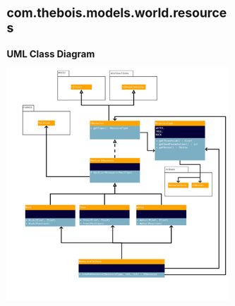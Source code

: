 # com.thebois.models.world.resources

## UML Class Diagram

![com.thebois.models.world.resources](./../../../../../../../../documents/diagrams/com.thebois.models.world.resources.jpg "com.thebois.models.world.resources")
